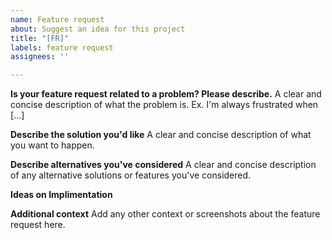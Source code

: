 ```yaml
---
name: Feature request
about: Suggest an idea for this project
title: "[FR]"
labels: feature request
assignees: ''

---
```


**Is your feature request related to a problem? Please describe.**
A clear and concise description of what the problem is. Ex. I'm always frustrated when [...]

**Describe the solution you'd like**
A clear and concise description of what you want to happen.

**Describe alternatives you've considered**
A clear and concise description of any alternative solutions or features you've considered.

**Ideas on Implimentation**

**Additional context**
Add any other context or screenshots about the feature request here.
